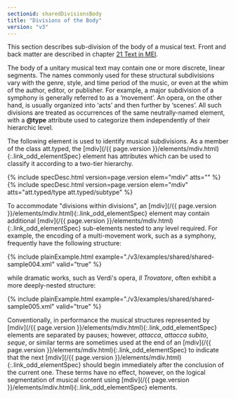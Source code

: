 ```yaml
---
sectionid: sharedDivisionsBody
title: "Divisions of the Body"
version: "v3"
---
```




This section describes sub-division of the body of a musical text. Front and back
matter
are described in chapter <a class="link_ptr" title="Text in MEI" href="/{{ page.version }}/guidelines/text.html">21 Text in MEI</a>.

The body of a unitary musical text may contain one or more discrete, linear segments.
The
names commonly used for these structural subdivisions vary with the genre, style,
and time
period of the music, or even at the whim of the author, editor, or publisher. For
example,
a major subdivision of a symphony is generally referred to as a ‘movement’. An opera,
on
the other hand, is usually organized into ‘acts’ and then further by ‘scenes’. All
such
divisions are treated as occurrences of the same neutrally-named element, with a
**@type** attribute used to categorize them independently of their hierarchic
level.

The following element is used to identify musical subdivisions. As a member of the
class
att.typed, the [mdiv](/{{ page.version }}/elements/mdiv.html){:.link_odd_elementSpec} element has attributes which can be used to
classify it according to a two-tier hierarchy.



{% include specDesc.html version=page.version elem="mdiv" atts="" %}
{% include specDesc.html version=page.version elem="mdiv" atts="att.typed/type att.typed/subtype" %}




To accommodate "divisions within divisions", an [mdiv](/{{ page.version }}/elements/mdiv.html){:.link_odd_elementSpec} element may
contain additional [mdiv](/{{ page.version }}/elements/mdiv.html){:.link_odd_elementSpec} sub-elements nested to any level required.
For example, the encoding of a multi-movement work, such as a symphony, frequently
have
the following structure:

{% include plainExample.html example="./v3/examples/shared/shared-sample004.xml" valid="true" %}

while dramatic works, such as Verdi's opera, *Il Trovatore*, often exhibit a
more deeply-nested structure:

{% include plainExample.html example="./v3/examples/shared/shared-sample005.xml" valid="true" %}

Conventionally, in performance the musical structures represented by [mdiv](/{{ page.version }}/elements/mdiv.html){:.link_odd_elementSpec} elements are separated by pauses; however, *attacca*,
*attacca subito*, *seque*, or similar terms are
sometimes used at the end of an [mdiv](/{{ page.version }}/elements/mdiv.html){:.link_odd_elementSpec} to indicate that the next [mdiv](/{{ page.version }}/elements/mdiv.html){:.link_odd_elementSpec} should begin immediately after the conclusion of the current one.
These terms have no effect, however, on the logical segmentation of musical content
using
[mdiv](/{{ page.version }}/elements/mdiv.html){:.link_odd_elementSpec} elements.



